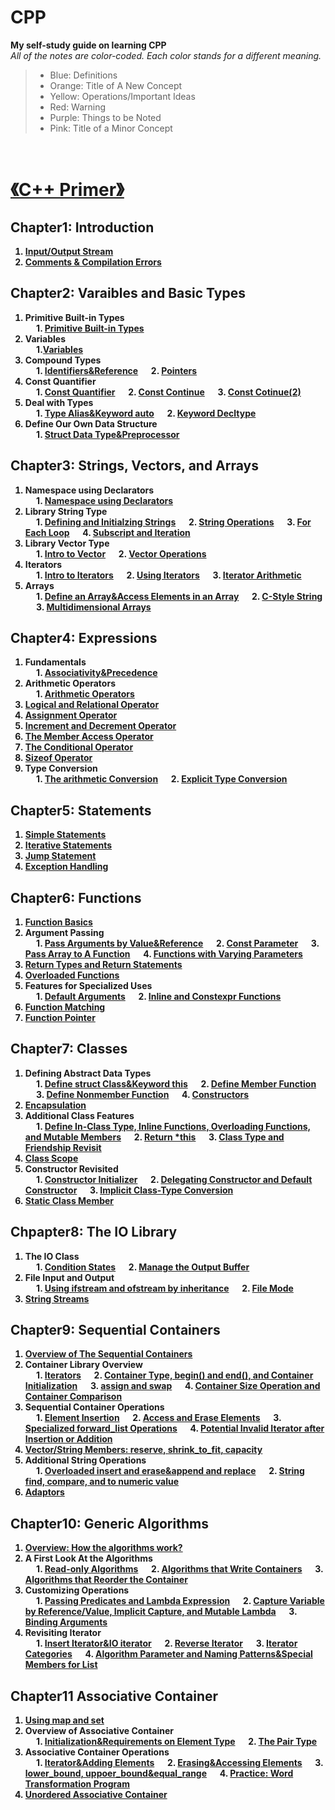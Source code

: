 # CPP
**My self-study guide on learning CPP**<br>
*All of the notes are color-coded. Each color stands for a different meaning.*
> + Blue: Definitions
> + Orange: Title of A New Concept
> + Yellow: Operations/Important Ideas
> + Red: Warning
> + Purple: Things to be Noted
> + Pink: Title of a Minor Concept
<br>

# <strong> [《C++ Primer》](https://github.com/KingArthur0205/CPP/blob/main/Electronic%20Version%20Book/C%2B%2B%20Primer%205th%20En.pdf)
## Chapter1: Introduction
1. [Input/Output Stream](https://github.com/KingArthur0205/CPP/blob/main/CPP%20Primer%20Notes/Ch1%20Getting%20Started/%E3%80%90CPP%E3%80%91Day_one.pdf)
2. [Comments & Compilation Errors](https://github.com/KingArthur0205/CPP/blob/main/CPP%20Primer%20Notes/Ch1%20Getting%20Started/%E3%80%90CPP%E3%80%91Day_two.pdf)
## Chapter2: Varaibles and Basic Types<br>
1. Primitive Built-in Types <br>
&emsp; 1. [Primitive Built-in Types](https://github.com/KingArthur0205/CPP/blob/main/CPP%20Primer%20Notes/Ch2%20Variables%20and%20Basic%20Types/%E3%80%90CPP%E3%80%91Day_three.pdf)
2. Variables <br>
&emsp; 1.[Variables](https://github.com/KingArthur0205/CPP/blob/main/CPP%20Primer%20Notes/Ch2%20Variables%20and%20Basic%20Types/%E3%80%90CPP%E3%80%91Day_four.pdf)
3. Compound Types <br>
&emsp; 1. [Identifiers&Reference](https://github.com/KingArthur0205/CPP/blob/main/CPP%20Primer%20Notes/Ch2%20Variables%20and%20Basic%20Types/%E3%80%90CPP%E3%80%91Day_five.pdf) 
&emsp; 2. [Pointers](https://github.com/KingArthur0205/CPP/blob/main/CPP%20Primer%20Notes/Ch2%20Variables%20and%20Basic%20Types/%E3%80%90CPP%E3%80%91Day_five(2).pdf) 
4. Const Quantifier <br>
&emsp; 1. [Const Quantifier](https://github.com/KingArthur0205/CPP/blob/main/CPP%20Primer%20Notes/Ch2%20Variables%20and%20Basic%20Types/%E3%80%90CPP%E3%80%91Day_six.pdf)
&emsp; 2. [Const Continue](https://github.com/KingArthur0205/CPP/blob/main/CPP%20Primer%20Notes/Ch2%20Variables%20and%20Basic%20Types/%E3%80%90CPP%E3%80%91Day_six(2).pdf)
&emsp; 3. [Const Cotinue(2)](https://github.com/KingArthur0205/CPP/blob/main/CPP%20Primer%20Notes/Ch2%20Variables%20and%20Basic%20Types/%E3%80%90CPP%E3%80%91Day_six(3).pdf)
5. Deal with Types <br>
&emsp; 1. [Type Alias&Keyword auto](https://github.com/KingArthur0205/CPP/blob/main/CPP%20Primer%20Notes/Ch2%20Variables%20and%20Basic%20Types/%E3%80%90CPP%E3%80%91Day_seven.pdf)
&emsp; 2. [Keyword Decltype](https://github.com/KingArthur0205/CPP/blob/main/CPP%20Primer%20Notes/Ch2%20Variables%20and%20Basic%20Types/%E3%80%90CPP%E3%80%91Day_seven(2).pdf)
6. Define Our Own Data Structure <br>
&emsp; 1. [Struct Data Type&Preprocessor](https://github.com/KingArthur0205/CPP/blob/main/CPP%20Primer%20Notes/Ch2%20Variables%20and%20Basic%20Types/%E3%80%90CPP%E3%80%91Day_seven(3).pdf)
## Chapter3: Strings, Vectors, and Arrays <br>
1. Namespace using Declarators <br>
&emsp; 1. [Namespace using Declarators](https://github.com/KingArthur0205/CPP/blob/main/CPP%20Primer%20Notes/Ch3%20Strings%2C%20Vectors%2C%20and%20Arrays/%E3%80%90CPP%E3%80%91Day_eight.pdf)
2. Library String Type <br>
&emsp; 1. [Defining and Initialzing Strings](https://github.com/KingArthur0205/CPP/blob/main/CPP%20Primer%20Notes/Ch3%20Strings%2C%20Vectors%2C%20and%20Arrays/%E3%80%90CPP%E3%80%91Day_eight.pdf)
&emsp; 2. [String Operations](https://github.com/KingArthur0205/CPP/blob/main/CPP%20Primer%20Notes/Ch3%20Strings%2C%20Vectors%2C%20and%20Arrays/%E3%80%90CPP%E3%80%91Day_eight(2).pdf)
&emsp; 3. [For Each Loop](https://github.com/KingArthur0205/CPP/blob/main/CPP%20Primer%20Notes/Ch3%20Strings%2C%20Vectors%2C%20and%20Arrays/%E3%80%90CPP%E3%80%91Day_eight(3).pdf)
&emsp; 4. [Subscript and Iteration](https://github.com/KingArthur0205/CPP/blob/main/CPP%20Primer%20Notes/Ch3%20Strings%2C%20Vectors%2C%20and%20Arrays/%E3%80%90CPP%E3%80%91Day_nine.pdf)
3. Library Vector Type <br>
&emsp; 1. [Intro to Vector](https://github.com/KingArthur0205/CPP/blob/main/CPP%20Primer%20Notes/Ch3%20Strings%2C%20Vectors%2C%20and%20Arrays/%E3%80%90CPP%E3%80%91Day_nine(2).pdf)
&emsp; 2. [Vector Operations](https://github.com/KingArthur0205/CPP/blob/main/CPP%20Primer%20Notes/Ch3%20Strings%2C%20Vectors%2C%20and%20Arrays/%E3%80%90CPP%E3%80%91Day_nine(3).pdf)
4. Iterators <br>
&emsp; 1. [Intro to Iterators](https://github.com/KingArthur0205/CPP/blob/main/CPP%20Primer%20Notes/Ch3%20Strings%2C%20Vectors%2C%20and%20Arrays/%E3%80%90CPP%E3%80%91Day_nine(3).pdf)
&emsp; 2. [Using Iterators](https://github.com/KingArthur0205/CPP/blob/main/CPP%20Primer%20Notes/Ch3%20Strings%2C%20Vectors%2C%20and%20Arrays/%E3%80%90CPP%E3%80%91Day_nine(4).pdf)
&emsp; 3. [Iterator Arithmetic](https://github.com/KingArthur0205/CPP/blob/main/CPP%20Primer%20Notes/Ch3%20Strings%2C%20Vectors%2C%20and%20Arrays/%E3%80%90CPP%E3%80%91Day_ten.pdf)
5. Arrays <br>
&emsp; 1. [Define an Array&Access Elements in an Array](https://github.com/KingArthur0205/CPP/blob/main/CPP%20Primer%20Notes/Ch3%20Strings%2C%20Vectors%2C%20and%20Arrays/%E3%80%90CPP%E3%80%91Day_ten(2).pdf)
&emsp; 2. [C-Style String](https://github.com/KingArthur0205/CPP/blob/main/CPP%20Primer%20Notes/Ch3/%E3%80%90CPP%E3%80%91Day_eleven.pdf)
&emsp; 3. [Multidimensional Arrays](https://github.com/KingArthur0205/CPP/blob/main/CPP%20Primer%20Notes/Ch3%20Strings%2C%20Vectors%2C%20and%20Arrays/%E3%80%90CPP%E3%80%91Day_eleven(2).pdf)
## Chapter4: Expressions
1. Fundamentals <br>
&emsp; 1. [Associativity&Precedence](https://github.com/KingArthur0205/CPP/blob/main/CPP%20Primer%20Notes/Ch4%20Expressions/%E3%80%90CPP%E3%80%91Day_twelve.pdf)
2. Arithmetic Operators <br>
&emsp; 1. [Arithmetic Operators](https://github.com/KingArthur0205/CPP/blob/main/CPP%20Primer%20Notes/Ch4%20Expressions/%E3%80%90CPP%E3%80%91Day_twelve.pdf)
3. [Logical and Relational Operator](https://github.com/KingArthur0205/CPP/blob/main/CPP%20Primer%20Notes/Ch4%20Expressions/%E3%80%90CPP%E3%80%91Day_twelve(2).pdf) <br>
4. [Assignment Operator](https://github.com/KingArthur0205/CPP/blob/main/CPP%20Primer%20Notes/Ch4%20Expressions/%E3%80%90CPP%E3%80%91Day_twelve(2).pdf) <br>
5. [Increment and Decrement Operator](https://github.com/KingArthur0205/CPP/blob/main/CPP%20Primer%20Notes/Ch4%20Expressions/%E3%80%90CPP%E3%80%91Day_twelve(2).pdf)<br>
6. [The Member Access Operator](https://github.com/KingArthur0205/CPP/blob/main/CPP%20Primer%20Notes/Ch4%20Expressions/%E3%80%90CPP%E3%80%91Day_twelve(3).pdf) <br>
7. [The Conditional Operator](https://github.com/KingArthur0205/CPP/blob/main/CPP%20Primer%20Notes/Ch4%20Expressions/%E3%80%90CPP%E3%80%91Day_twelve(3).pdf) <br>
8. [Sizeof Operator](https://github.com/KingArthur0205/CPP/blob/main/CPP%20Primer%20Notes/Ch4%20Expressions/%E3%80%90CPP%E3%80%91Day_13.pdf) <br>
9. Type Conversion <br>
&emsp; 1. [The arithmetic Conversion](https://github.com/KingArthur0205/CPP/blob/main/CPP%20Primer%20Notes/Ch4%20Expressions/%E3%80%90CPP%E3%80%91Day_13.pdf)
&emsp; 2. [Explicit Type Conversion](https://github.com/KingArthur0205/CPP/blob/main/CPP%20Primer%20Notes/Ch4%20Expressions/%E3%80%90CPP%E3%80%91Day_13\(2%EF%BC%89.pdf)
## Chapter5: Statements 
1. [Simple Statements](https://github.com/KingArthur0205/CPP/blob/main/CPP%20Primer%20Notes/Ch5%20Statements/%E3%80%90CPP%E3%80%91Day13(3).pdf)
2. [Iterative Statements](https://github.com/KingArthur0205/CPP/blob/main/CPP%20Primer%20Notes/Ch5%20Statements/%E3%80%90CPP%E3%80%91Day14.pdf)
3. [Jump Statement](https://github.com/KingArthur0205/CPP/blob/main/CPP%20Primer%20Notes/Ch5%20Statements/%E3%80%90CPP%E3%80%91Day14(2).pdf)
4. [Exception Handling](https://github.com/KingArthur0205/CPP/blob/main/CPP%20Primer%20Notes/Ch5%20Statements/%E3%80%90CPP%E3%80%91Day14(3).pdf)
## Chapter6: Functions
1. [Function Basics](https://github.com/KingArthur0205/CPP/blob/main/CPP%20Primer%20Notes/Ch6%20Functions/%E3%80%90CPP%E3%80%91Day15.pdf)
2. Argument Passing <br>
&emsp; 1. [Pass Arguments by Value&Reference](https://github.com/KingArthur0205/CPP/blob/main/CPP%20Primer%20Notes/Ch6%20Functions/%E3%80%90CPP%E3%80%91Day16.pdf)
&emsp; 2. [Const Parameter](https://github.com/KingArthur0205/CPP/blob/main/CPP%20Primer%20Notes/Ch6%20Functions/%E3%80%90CPP%E3%80%91Day16(2).pdf)
&emsp; 3. [Pass Array to A Function](https://github.com/KingArthur0205/CPP/blob/main/CPP%20Primer%20Notes/Ch6%20Functions/%E3%80%90CPP%E3%80%91Day16(3).pdf)
&emsp; 4. [Functions with Varying Parameters](https://github.com/KingArthur0205/CPP/blob/main/CPP%20Primer%20Notes/Ch6%20Functions/%E3%80%90CPP%E3%80%91Day17.pdf)
3. [Return Types and Return Statements](https://github.com/KingArthur0205/CPP/blob/main/CPP%20Primer%20Notes/Ch6%20Functions/%E3%80%90CPP%E3%80%91Day17(2).pdf)
4. [Overloaded Functions](https://github.com/KingArthur0205/CPP/blob/main/CPP%20Primer%20Notes/Ch6%20Functions/%E3%80%90CPP%E3%80%91Day18.pdf)
5. Features for Specialized Uses <br>
&emsp; 1. [Default Arguments](https://github.com/KingArthur0205/CPP/blob/main/CPP%20Primer%20Notes/Ch6%20Functions/%E3%80%90CPP%E3%80%91Day18(2).pdf)
&emsp; 2. [Inline and Constexpr Functions](https://github.com/KingArthur0205/CPP/blob/main/CPP%20Primer%20Notes/Ch6%20Functions/%E3%80%90CPP%E3%80%91Day18(2).pdf)
6. [Function Matching](https://github.com/KingArthur0205/CPP/blob/main/CPP%20Primer%20Notes/Ch6%20Functions/%E3%80%90CPP%E3%80%91Day19.pdf) <br>
7. [Function Pointer](https://github.com/KingArthur0205/CPP/blob/main/CPP%20Primer%20Notes/Ch6%20Functions/%E3%80%90CPP%E3%80%91Day20.pdf) <br>
## Chapter7: Classes
1. Defining Abstract Data Types <br>
&emsp; 1. [Define struct Class&Keyword this](https://github.com/KingArthur0205/CPP/blob/main/CPP%20Primer%20Notes/Ch7%20Classes/%E3%80%90CPP%E3%80%91Day20(2).pdf)
&emsp; 2. [Define Member Function](https://github.com/KingArthur0205/CPP/blob/main/CPP%20Primer%20Notes/Ch7%20Classes/%E3%80%90CPP%E3%80%91Day21.pdf)
&emsp; 3. [Define Nonmember Function](https://github.com/KingArthur0205/CPP/blob/main/CPP%20Primer%20Notes/Ch7%20Classes/%E3%80%90CPP%E3%80%91Day22.pdf)
&emsp; 4. [Constructors](https://github.com/KingArthur0205/CPP/blob/main/CPP%20Primer%20Notes/Ch7%20Classes/%E3%80%90CPP%E3%80%91Day23.pdf)
2. [Encapsulation](https://github.com/KingArthur0205/CPP/blob/main/CPP%20Primer%20Notes/Ch7%20Classes/%E3%80%90CPP%E3%80%91Day23(2).pdf)
3. Additional Class Features <br>
&emsp; 1. [Define In-Class Type, Inline Functions, Overloading Functions, and Mutable Members](https://github.com/KingArthur0205/CPP/blob/main/CPP%20Primer%20Notes/Ch7%20Classes/%E3%80%90CPP%E3%80%91Day24.pdf)
&emsp; 2. [Return *this](https://github.com/KingArthur0205/CPP/blob/main/CPP%20Primer%20Notes/Ch7%20Classes/%E3%80%90CPP%E3%80%91Day24(2).pdf)
&emsp; 3. [Class Type and Friendship Revisit](https://github.com/KingArthur0205/CPP/blob/main/CPP%20Primer%20Notes/Ch7%20Classes/%E3%80%90CPP%E3%80%91Day25.pdf)
4. [Class Scope](https://github.com/KingArthur0205/CPP/blob/main/CPP%20Primer%20Notes/Ch7%20Classes/%E3%80%90CPP%E3%80%91Day25(2).pdf) <br>
5. Constructor Revisited <br>
&emsp; 1. [Constructor Initializer](https://github.com/KingArthur0205/CPP/blob/main/CPP%20Primer%20Notes/Ch7%20Classes/%E3%80%90CPP%E3%80%91Day25(3).pdf)
&emsp; 2. [Delegating Constructor and Default Constructor](https://github.com/KingArthur0205/CPP/blob/main/CPP%20Primer%20Notes/Ch7%20Classes/%E3%80%90CPP%E3%80%91Day26.pdf)
&emsp; 3. [Implicit Class-Type Conversion](https://github.com/KingArthur0205/CPP/blob/main/CPP%20Primer%20Notes/Ch7%20Classes/%E3%80%90CPP%E3%80%91Day26(2).pdf)
6. [Static Class Member](https://github.com/KingArthur0205/CPP/blob/main/CPP%20Primer%20Notes/Ch7%20Classes/%E3%80%90CPP%E3%80%91Day27.pdf)
## Chpapter8: The IO Library
1. The IO Class <br>
&emsp; 1. [Condition States](https://github.com/KingArthur0205/CPP/blob/main/CPP%20Primer%20Notes/Ch8%20The%20IO%20Library/%E3%80%90CPP%E3%80%91Day27(2).pdf)
&emsp; 2. [Manage the Output Buffer](https://github.com/KingArthur0205/CPP/blob/main/CPP%20Primer%20Notes/Ch8%20The%20IO%20Library/%E3%80%90CPP%E3%80%91Day28.pdf)
2. File Input and Output <br>
&emsp; 1. [Using ifstream and ofstream by inheritance](https://github.com/KingArthur0205/CPP/blob/main/CPP%20Primer%20Notes/Ch8%20The%20IO%20Library/%E3%80%90CPP%E3%80%91Day28(2).pdf)
&emsp; 2. [File Mode](https://github.com/KingArthur0205/CPP/blob/main/CPP%20Primer%20Notes/Ch8%20The%20IO%20Library/%E3%80%90CPP%E3%80%91Day29.pdf)
3. [String Streams](https://github.com/KingArthur0205/CPP/blob/main/CPP%20Primer%20Notes/Ch8%20The%20IO%20Library/%E3%80%90CPP%E3%80%91Day29(2).pdf)
## Chapter9: Sequential Containers
1. [Overview of The Sequential Containers](https://github.com/KingArthur0205/CPP/blob/main/CPP%20Primer%20Notes/Ch9%20Sequential%20Containers/%E3%80%90CPP%E3%80%91Day30.pdf)
2. Container Library Overview <br>
&emsp; 1. [Iterators](https://github.com/KingArthur0205/CPP/blob/main/CPP%20Primer%20Notes/Ch9%20Sequential%20Containers/%E3%80%90CPP%E3%80%91Day30(2).pdf)
&emsp; 2. [Container Type, begin() and end(), and Container Initialization](https://github.com/KingArthur0205/CPP/blob/main/CPP%20Primer%20Notes/Ch9%20Sequential%20Containers/%E3%80%90CPP%E3%80%91Day31.pdf)
&emsp; 3. [assign and swap](https://github.com/KingArthur0205/CPP/blob/main/CPP%20Primer%20Notes/Ch9%20Sequential%20Containers/%E3%80%90CPP%E3%80%91Day32.pdf)
&emsp; 4. [Container Size Operation and Container Comparison](https://github.com/KingArthur0205/CPP/blob/main/CPP%20Primer%20Notes/Ch9%20Sequential%20Containers/%E3%80%90CPP%E3%80%91Day32(2).pdf)
3. Sequential Container Operations <br>
&emsp; 1. [Element Insertion](https://github.com/KingArthur0205/CPP/blob/main/CPP%20Primer%20Notes/Ch9%20Sequential%20Containers/%E3%80%90CPP%E3%80%91Day33.pdf)
&emsp; 2. [Access and Erase Elements](https://github.com/KingArthur0205/CPP/blob/main/CPP%20Primer%20Notes/Ch9%20Sequential%20Containers/%E3%80%90CPP%E3%80%91Day33(2).pdf)
&emsp; 3. [Specialized forward_list Operations](https://github.com/KingArthur0205/CPP/blob/main/CPP%20Primer%20Notes/Ch9%20Sequential%20Containers/%E3%80%90CPP%E3%80%91Day34.pdf)
&emsp; 4. [Potential Invalid Iterator after Insertion or Addition](https://github.com/KingArthur0205/CPP/blob/main/CPP%20Primer%20Notes/Ch9%20Sequential%20Containers/%E3%80%90CPP%E3%80%91Day34(2).pdf)
4. [Vector/String Members: reserve, shrink_to_fit, capacity](https://github.com/KingArthur0205/CPP/blob/main/CPP%20Primer%20Notes/Ch9%20Sequential%20Containers/%E3%80%90CPP%E3%80%91Day35.pdf)
5. Additional String Operations <br>
&emsp; 1. [Overloaded insert and erase&append and replace](https://github.com/KingArthur0205/CPP/blob/main/CPP%20Primer%20Notes/Ch9%20Sequential%20Containers/%E3%80%90CPP%E3%80%91Day35(2).pdf)
&emsp; 2. [String find, compare, and to numeric value](https://github.com/KingArthur0205/CPP/blob/main/CPP%20Primer%20Notes/Ch9%20Sequential%20Containers/%E3%80%90CPP%E3%80%91Day36.pdf)
6. [Adaptors](https://github.com/KingArthur0205/CPP/blob/main/CPP%20Primer%20Notes/Ch9%20Sequential%20Containers/%E3%80%90CPP%E3%80%91Day37.pdf)
## Chapter10: Generic Algorithms
1. [Overview: How the algorithms work?](https://github.com/KingArthur0205/CPP/blob/main/CPP%20Primer%20Notes/Ch10%20Generic%20Algorithms/%E3%80%90CPP%E3%80%91Day37(2).pdf)
2. A First Look At the Algorithms <br>
&emsp; 1. [Read-only Algorithms](https://github.com/KingArthur0205/CPP/blob/main/CPP%20Primer%20Notes/Ch10%20Generic%20Algorithms/%E3%80%90CPP%E3%80%91Day37(2).pdf)
&emsp; 2. [Algorithms that Write Containers](https://github.com/KingArthur0205/CPP/blob/main/CPP%20Primer%20Notes/Ch10%20Generic%20Algorithms/%E3%80%90CPP%E3%80%91Day38.pdf)
&emsp; 3. [Algorithms that Reorder the Container](https://github.com/KingArthur0205/CPP/blob/main/CPP%20Primer%20Notes/Ch10%20Generic%20Algorithms/%E3%80%90CPP%E3%80%91Day38(2).pdf)
3. Customizing Operations <br>
&emsp; 1. [Passing Predicates and Lambda Expression](https://github.com/KingArthur0205/CPP/blob/main/CPP%20Primer%20Notes/Ch10%20Generic%20Algorithms/%E3%80%90CPP%E3%80%91Day39.pdf)
&emsp; 2. [Capture Variable by Reference/Value, Implicit Capture, and Mutable Lambda](https://github.com/KingArthur0205/CPP/blob/main/CPP%20Primer%20Notes/Ch10%20Generic%20Algorithms/%E3%80%90CPP%E3%80%91Day40.pdf)
&emsp; 3. [Binding Arguments](https://github.com/KingArthur0205/CPP/blob/main/CPP%20Primer%20Notes/Ch10%20Generic%20Algorithms/%E3%80%90CPP%E3%80%91Day40(2).pdf)
4. Revisiting Iterator<br>
&emsp; 1. [Insert Iterator&IO iterator](https://github.com/KingArthur0205/CPP/blob/main/CPP%20Primer%20Notes/Ch10%20Generic%20Algorithms/%E3%80%90CPP%E3%80%91Day41.pdf)
&emsp; 2. [Reverse Iterator](https://github.com/KingArthur0205/CPP/blob/main/CPP%20Primer%20Notes/Ch10%20Generic%20Algorithms/%E3%80%90CPP%E3%80%91Day42.pdf)
&emsp; 3. [Iterator Categories](https://github.com/KingArthur0205/CPP/blob/main/CPP%20Primer%20Notes/Ch10%20Generic%20Algorithms/%E3%80%90CPP%E3%80%91Day43.pdf)
&emsp; 4. [Algorithm Parameter and Naming Patterns&Special Members for List](https://github.com/KingArthur0205/CPP/blob/main/CPP%20Primer%20Notes/Ch10%20Generic%20Algorithms/%E3%80%90CPP%E3%80%91Day43(2).pdf)
## Chapter11 Associative Container
1. [Using map and set](https://github.com/KingArthur0205/CPP/blob/main/CPP%20Primer%20Notes/Ch11%20Associative%20Container/%E3%80%90CPP%E3%80%91Day44.pdf)
2. Overview of Associative Container <br>
&emsp; 1. [Initialization&Requirements on Element Type](https://github.com/KingArthur0205/CPP/blob/main/CPP%20Primer%20Notes/Ch11%20Associative%20Container/%E3%80%90CPP%E3%80%91Day44(2).pdf)
&emsp; 2. [The Pair Type](https://github.com/KingArthur0205/CPP/blob/main/CPP%20Primer%20Notes/Ch11%20Associative%20Container/%E3%80%90CPP%E3%80%91Day45.pdf)
3. Associative Container Operations <br>
&emsp; 1. [Iterator&Adding Elements](https://github.com/KingArthur0205/CPP/blob/main/CPP%20Primer%20Notes/Ch11%20Associative%20Container/%E3%80%90CPP%E3%80%91Day45(2).pdf)
&emsp; 2. [Erasing&Accessing Elements](https://github.com/KingArthur0205/CPP/blob/main/CPP%20Primer%20Notes/Ch11%20Associative%20Container/%E3%80%90CPP%E3%80%91Day46.pdf)
&emsp; 3. [lower_bound, uppoer_bound&equal_range](https://github.com/KingArthur0205/CPP/blob/main/CPP%20Primer%20Notes/Ch11%20Associative%20Container/%E3%80%90CPP%E3%80%91Day47.pdf)
&emsp; 4. [Practice: Word Transformation Program](https://github.com/KingArthur0205/CPP/blob/main/CPP%20Primer%20Notes/Ch11%20Associative%20Container/%E3%80%90CPP%E3%80%91Day48.pdf)
4. [Unordered Associative Container](https://github.com/KingArthur0205/CPP/blob/main/CPP%20Primer%20Notes/Ch11%20Associative%20Container/%E3%80%90CPP%E3%80%91Day49.pdf)
